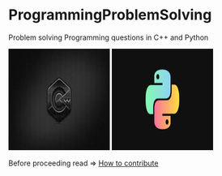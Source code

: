 # ProgrammingProblemSolving
Problem solving Programming questions in C++ and Python

<img src="img/cpp.jpg" alt="whichcar" height="200" width="200" /> <img src="img/python.png" alt="whichcar" height="200" width="200" />

Before proceeding read => [How to contribute](https://github.com/Akash88585/ProgrammingProblemSolving/blob/main/CONTRIBUTING.md)
